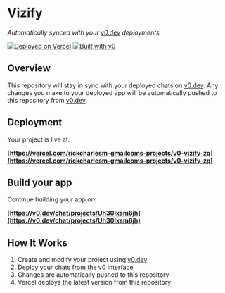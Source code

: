 # Vizify

*Automatically synced with your [v0.dev](https://v0.dev) deployments*

[![Deployed on Vercel](https://img.shields.io/badge/Deployed%20on-Vercel-black?style=for-the-badge&logo=vercel)](https://vercel.com/rickcharlesm-gmailcoms-projects/v0-vizify-zq)
[![Built with v0](https://img.shields.io/badge/Built%20with-v0.dev-black?style=for-the-badge)](https://v0.dev/chat/projects/Uh30lxsm6jh)

## Overview

This repository will stay in sync with your deployed chats on [v0.dev](https://v0.dev).
Any changes you make to your deployed app will be automatically pushed to this repository from [v0.dev](https://v0.dev).

## Deployment

Your project is live at:

**[https://vercel.com/rickcharlesm-gmailcoms-projects/v0-vizify-zq](https://vercel.com/rickcharlesm-gmailcoms-projects/v0-vizify-zq)**

## Build your app

Continue building your app on:

**[https://v0.dev/chat/projects/Uh30lxsm6jh](https://v0.dev/chat/projects/Uh30lxsm6jh)**

## How It Works

1. Create and modify your project using [v0.dev](https://v0.dev)
2. Deploy your chats from the v0 interface
3. Changes are automatically pushed to this repository
4. Vercel deploys the latest version from this repository